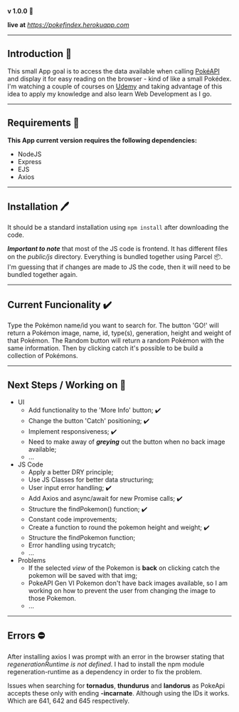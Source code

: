 **v 1.0.0** :hammer:

**live at** _https://pokefindex.herokuapp.com_

---

## Introduction :open_book:

This small App goal is to access the data available when calling [PokéAPI](https://pokeapi.co) and display it for easy reading on the browser - kind of like a small Pokédex. I'm watching a couple of courses on [Udemy](https://www.udemy.com) and taking advantage of this idea to apply my knowledge and also learn Web Development as I go.

---

## Requirements :file_folder:

**This App current version requires the following dependencies:**

- NodeJS
- Express
- EJS
- Axios

---

## Installation :pen:

It should be a standard installation using `npm install` after downloading the code.

**_Important to note_** that most of the JS code is frontend. It has different files on the _public/js_ directory. Everything is bundled together using Parcel :package:. I'm guessing that if changes are made to JS the code, then it will need to be bundled together again.

---

## Current Funcionality :heavy_check_mark:

Type the Pokémon name/id you want to search for. The button 'GO!' will return a Pokémon image, name, id, type(s), generation, height and weight of that Pokémon. The Random button will return a random Pokémon with the same information.
Then by clicking catch it's possible to be build a collection of Pokémons.

---

## Next Steps / Working on :construction:

- UI
  - Add functionality to the 'More Info' button; :heavy_check_mark:
  - Change the button 'Catch' positioning; :heavy_check_mark:
  - Implement responsiveness; :heavy_check_mark:
  - Need to make away of _**greying**_ out the button when no back image available;
  - ...
- JS Code
  - Apply a better DRY principle;
  - Use JS Classes for better data structuring;
  - User input error handling; :heavy_check_mark:
  - Add Axios and async/await for new Promise calls; :heavy_check_mark:
  - Structure the findPokemon() function; :heavy_check_mark:
  - Constant code improvements;
  - Create a function to round the pokemon height and weight; :heavy_check_mark:
  - Structure the findPokemon function;
  - Error handling using trycatch;
  - ...
- Problems
  - If the selected _view_ of the Pokemon is **back** on clicking catch the pokemon will be saved with that img;
  - PokeAPI Gen VI Pokemon don't have back images available, so I am working on how to prevent the user from changing the image to those Pokemon.
  - ...

---

## Errors :no_entry:

After installing axios I was prompt with an error in the browser stating that _regenerationRuntime is not defined_. I had to install the npm module regeneration-runtime as a dependency in order to fix the problem.

Issues when searching for **tornadus**, **thundurus** and **landorus** as PokeApi accepts these only with ending **-incarnate**. Although using the IDs it works. Which are 641, 642 and 645 respectively.
